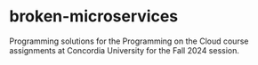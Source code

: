 # broken-microservices
Programming solutions for the Programming on the Cloud course assignments at Concordia University for the Fall 2024 session.
